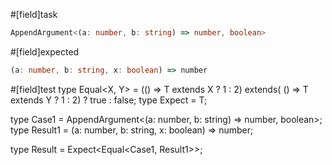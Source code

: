 #[field]task
```ts
AppendArgument<(a: number, b: string) => number, boolean>
```

#[field]expected
```ts
(a: number, b: string, x: boolean) => number
```

#[field]test
type Equal<X, Y> = (<T>() => T extends X ? 1 : 2) extends(
    <T>() => T extends Y ? 1 : 2) ? true : false;
type Expect<T extends true> = T;

type Case1 = AppendArgument<(a: number, b: string) => number, boolean>;
type Result1 = (a: number, b: string, x: boolean) => number;

type Result = Expect<Equal<Case1, Result1>>;